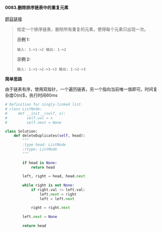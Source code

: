 #### 0083.删除排序链表中的重复元素
[题目链接](https://leetcode-cn.com/problems/remove-duplicates-from-sorted-list/)
> 给定一个排序链表，删除所有重复的元素，使得每个元素只出现一次。
>
> **示例 1:**
>
> `
> 输入: 1->1->2
> 输出: 1->2
> `
>
> **示例 2:**
>
> `
> 输入: 1->1->2->3->3
> 输出: 1->2->3
> `

**简单思路**

由于链表有序，使用双指针，一个遍历链表，另一个指向当前唯一值即可。时间复杂度O(n)$，执行时间60ms

```python
# Definition for singly-linked list.
# class ListNode:
#     def __init__(self, x):
#         self.val = x
#         self.next = None

class Solution:
    def deleteDuplicates(self, head):
        """
        :type head: ListNode
        :rtype: ListNode
        """
        
        if head is None:
            return head
        
        left, right = head, head.next
        
        while right is not None:
            if right.val != left.val:
                left.next = right
                left = left.next
                
            right = right.next
        
        left.next = None
        
        return head
```

